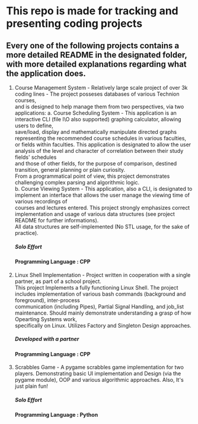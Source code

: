 # This repo is made for tracking and presenting coding projects

## Every one of the following projects contains a more detailed README in the designated folder, with more detailed explanations regarding what the application does. <br />
1. Course Management System - Relatively large scale project of over 3k coding lines - The project posseses databases of various Technion courses,<br />
   and is designed to help manage them from two perspectives, via two applications:
   a. Course Scheduling System - This application is an interactive CLI (file I\O also supported) graphing calculator, allowing users to define,  <br />
   save/load, display and mathematically manipulate directed graphs representing the recommended course schedules in various faculties,  <br />
   or fields within faculties. This application is designated to allow the user analysis of the level and character of correlation between their study fields' schedules  <br />
   and those of other fields, for the purpose of comparison, destined transition, general planning or plain curiosity.  <br />
   From a programmatical point of view, this project demonstrates challenging complex parsing and algorithmic logic.  <br />
   b. Course Viewing System - This application, also a CLI, is designated to implement an interface that allows the user manage the viewing time of various recordings of  <br />
   courses and lectures entered. This project strongly emphasizes correct implementation and usage of various data structures (see project README for further informations). <br />
   All data structures are self-implemented (No STL usage, for the sake of practice).  <br />
   ##### Solo Effort <br />
   #### Programming Language : CPP  <br />
  
 2. Linux Shell Implementation - Project written in cooperation with a single partner, as part of a school project. <br />
    This project Implements a fully functioning Linux Shell. The project includes implementation of various bash commands (background and foreground), inter-process  <br />
    communication (including Pipes), Partial Signal Handling, and job_list maintenance. Should mainly demonstrate understanding a grasp of how Opearting Systems work,  <br />
    specifically on Linux.  Utilizes Factory and Singleton Design approaches. <br />
    ##### Developed with a partner <br />
    #### Programming Language : CPP <br />
   
   
3. Scrabbles Game - A pygame scrabbles game implementation for two players. Demonstrating basic UI implementation and Design (via the pygame module), OOP and various algorithmic      approaches. Also, It's just plain fun!  <br />
   ##### Solo Effort <br />
   #### Programming Language : Python  <br />
   
